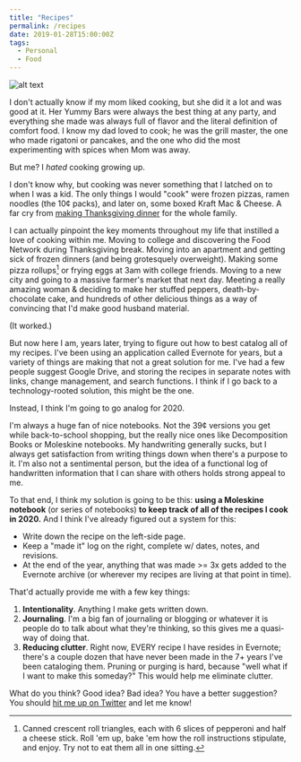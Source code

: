 ```yaml
---
title: "Recipes"
permalink: /recipes
date: 2019-01-28T15:00:00Z
tags: 
  - Personal
  - Food
---
```


![alt text][headerImg]

I don't actually know if my mom liked cooking, but she did it a lot and was good at it. Her Yummy Bars were always the best thing at any party, and everything she made was always full of flavor and the literal definition of comfort food. I know my dad loved to cook; he was the grill master, the one who made rigatoni or pancakes, and the one who did the most experimenting with spices when Mom was away.

But me? I *hated* cooking growing up.

I don't know why, but cooking was never something that I latched on to when I was a kid. The only things I would "cook" were frozen pizzas, ramen noodles (the 10¢ packs), and later on, some boxed Kraft Mac & Cheese. A far cry from [making Thanksgiving dinner][thanksgiving] for the whole family.

I can actually pinpoint the key moments throughout my life that instilled a love of cooking within me. Moving to college and discovering the Food Network during Thanksgiving break. Moving into an apartment and getting sick of frozen dinners (and being grotesquely overweight). Making some pizza rollups[^1] or frying eggs at 3am with college friends. Moving to a new city and going to a massive farmer's market that next day. Meeting a really amazing woman & deciding to make her stuffed peppers, death-by-chocolate cake, and hundreds of other delicious things as a way of convincing that I'd make good husband material.

(It worked.)

But now here I am, years later, trying to figure out how to best catalog all of my recipes. I've been using an application called Evernote for years, but a variety of things are making that not a great solution for me. I've had a few people suggest Google Drive, and storing the recipes in separate notes with links, change management, and search functions. I think if I go back to a technology-rooted solution, this might be the one.

Instead, I think I'm going to go analog for 2020.

I'm always a huge fan of nice notebooks. Not the 39¢ versions you get while back-to-school shopping, but the really nice ones like Decomposition Books or Moleskine notebooks. My handwriting generally sucks, but I always get satisfaction from writing things down when there's a purpose to it. I'm also not a sentimental person, but the idea of a functional log of handwritten information that I can share with others holds strong appeal to me.

To that end, I think my solution is going to be this: **using a Moleskine notebook** (or series of notebooks) **to keep track of all of the recipes I cook in 2020.** And I think I've already figured out a system for this:

- Write down the recipe on the left-side page.
- Keep a "made it" log on the right, complete w/ dates, notes, and revisions.
- At the end of the year, anything that was made >= 3x gets added to the Evernote archive (or wherever my recipes are living at that point in time).

That'd actually provide me with a few key things:

1. **Intentionality**. Anything I make gets written down.
2. **Journaling**.  I'm a big fan of journaling or blogging or whatever it is people do to talk about what they're thinking, so this gives me a quasi-way of doing that.
3. **Reducing clutter**. Right now, EVERY recipe I have resides in Evernote; there's a couple dozen that have never been made in the 7+ years I've been cataloging them. Pruning or purging is hard, because "well what if I want to make this someday?" This would help me eliminate clutter.

What do you think? Good idea? Bad idea? You have a better suggestion? You should [hit me up on Twitter][twitter] and let me know!

[^1]: Canned crescent roll triangles, each with 6 slices of pepperoni and half a cheese stick. Roll 'em up, bake 'em how the roll instructions stipulate, and enjoy. Try not to eat them all in one sitting.
[^2]: Always rest your meats after you cook them. Always. Steaks? Rest 'em. Chicken on the grill? Cover them with foil. Pork chops? Wait, you fool!
[^3]: In the video on their post, the guy uses a potato ricer that only has holes in the bottom. Mine has holes along the side as well, for some reason, and lemme tell you, molten hot riced potato is not something you want to get on your hands. I'm either replacing this or removing the skins before ricing next year.

[headerImg]: https://imgur.com/zAMHwcM.jpg "Cooking"
[thanksgiving]: https://niclake.me/thanksgiving-menu/ 
[twitter]: http://twitter.com/niclake
